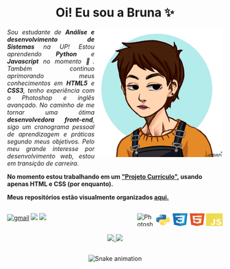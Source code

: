 <h1 align="center">Oi! Eu sou a Bruna ✨</h1>
<img align="right" alt="avatar" height="300" src="https://raw.githubusercontent.com/brunagafo/projeto-curriculo/main/Imagens/perfil3.png">
 
<p align="justify" ><i>Sou estudante de <b>Análise e desenvolvimento de Sistemas</b> na UP! Estou aprendendo <b>Python</b> e <b>Javascript</b> no momento 🌱. Também continuo aprimorando meus conhecimentos em <b>HTML5</b> e <b>CSS3</b>, tenho experiência com o Photoshop e inglês avançado. No caminho de me tornar uma ótima <b>desenvolvedora front-end</b>, sigo um cronograma pessoal de aprendizagem e práticas segundo meus objetivos. Pelo meu grande interesse por desenvolvimento web, estou em transição de carreira.</i></p>

<p><b>No momento estou trabalhando em um <a href="https://brunagafo.github.io/projeto-curriculo" alt="Link para Projeto currículo" target="_blank" >"Projeto Currículo"</a>, usando apenas HTML e CSS (por enquanto).</b></p>

<p><b>Meus repositórios estão visualmente organizados  <a href="https://brunagafo.github.io/" alt="Link para repositórios" target="_blank" >aqui.</b></p>

##
 
<div>
  <a href="mailto:brunagafo@gmail.com" target="_blank" ><img src="https://img.shields.io/badge/Gmail-D14836?style=for-the-badge&logo=gmail&logoColor=white"             alt="gmail"></a>
  <a href="https://instagram.com/insipda" target="_blank"><img src="https://img.shields.io/badge/-Instagram-%23E4405F?style=for-the-badge&logo=instagram&logoColor=white" target="_blank"></a>
  <a href="https://www.linkedin.com/in/brunagafo/" target="_blank"><img src="https://img.shields.io/badge/-LinkedIn-%230077B5?style=for-the-badge&logo=linkedin&logoColor=white" target="_blank"></a> 
  <img align="right" alt="javascript" height="30" width="40" src="https://raw.githubusercontent.com/devicons/devicon/master/icons/javascript/javascript-plain.svg">
  <img align="right" alt="HTML" height="30" width="40" src="https://raw.githubusercontent.com/devicons/devicon/master/icons/html5/html5-original.svg">
  <img align="right" alt="CSS" height="30" width="40" src="https://raw.githubusercontent.com/devicons/devicon/master/icons/css3/css3-original.svg">
  <img align="right" alt="Python" height="30" width="40" src="https://raw.githubusercontent.com/devicons/devicon/master/icons/python/python-original.svg">
  <img align="right" alt="Photoshop" height="30" width="40" src="https://cdn.jsdelivr.net/gh/devicons/devicon/icons/photoshop/photoshop-plain.svg">
</div>

##

<div align="center">
  <a href="https://github.com/brunagafo">
    <img height="150em" src="https://github-readme-stats.vercel.app/api?username=brunagafo&count_private=true&include_all_commits=true&show_icons=true&theme=tokyonight&hide_border=false&show_owner=true"/>
    <img height="150em" src="https://github-readme-stats.vercel.app/api/top-langs/?username=brunagafo&theme=tokyonight&hide_border=false&&layout=compact"/>
  </a>
</div>

##

<div align="center">

  ![Snake animation](https://github.com/brunagafo/brunagafo/blob/output/github-contribution-grid-snake.svg)
  
</div>


